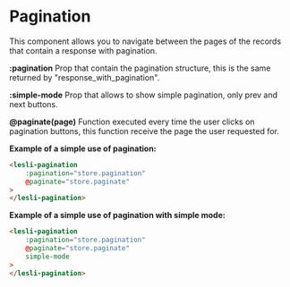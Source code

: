 # Pagination
This component allows you to navigate between the pages of the records that contain a response with pagination.

**:pagination**
Prop that contain the pagination structure, this is the same returned by "response_with_pagination".

**:simple-mode**
Prop that allows to show simple pagination, only prev and next buttons.

**@paginate(page)**
Function executed every time the user clicks on pagination buttons, this function receive the page the user requested for.

**Example of a simple use of pagination:**

```html
<lesli-pagination
    :pagination="store.pagination"
    @paginate="store.paginate"
>
</lesli-pagination>
```

**Example of a simple use of pagination with simple mode:**

```html
<lesli-pagination
    :pagination="store.pagination"
    @paginate="store.paginate"
    simple-mode
>
</lesli-pagination>
```

